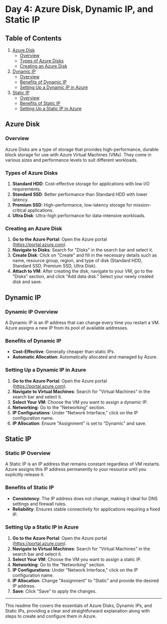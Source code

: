 # Day 4: Azure Disk, Dynamic IP, and Static IP

## Table of Contents
1. [Azure Disk](#azure-disk)
    - [Overview](#overview)
    - [Types of Azure Disks](#types-of-azure-disks)
    - [Creating an Azure Disk](#creating-an-azure-disk)
2. [Dynamic IP](#dynamic-ip)
    - [Overview](#dynamic-ip-overview)
    - [Benefits of Dynamic IP](#benefits-of-dynamic-ip)
    - [Setting Up a Dynamic IP in Azure](#setting-up-a-dynamic-ip-in-azure)
3. [Static IP](#static-ip)
    - [Overview](#static-ip-overview)
    - [Benefits of Static IP](#benefits-of-static-ip)
    - [Setting Up a Static IP in Azure](#setting-up-a-static-ip-in-azure)

## Azure Disk

### Overview
Azure Disks are a type of storage that provides high-performance, durable block storage for use with Azure Virtual Machines (VMs). They come in various sizes and performance levels to suit different workloads.

### Types of Azure Disks
1. **Standard HDD**: Cost-effective storage for applications with low I/O requirements.
2. **Standard SSD**: Better performance than Standard HDD with lower latency.
3. **Premium SSD**: High-performance, low-latency storage for mission-critical applications.
4. **Ultra Disk**: Ultra-high performance for data-intensive workloads.

### Creating an Azure Disk
1. **Go to the Azure Portal**: Open the Azure portal (https://portal.azure.com).
2. **Navigate to Disks**: Search for "Disks" in the search bar and select it.
3. **Create Disk**: Click on "Create" and fill in the necessary details such as name, resource group, region, and type of disk (Standard HDD, Standard SSD, Premium SSD, Ultra Disk).
4. **Attach to VM**: After creating the disk, navigate to your VM, go to the "Disks" section, and click "Add data disk." Select your newly created disk and save.

## Dynamic IP

### Dynamic IP Overview
A Dynamic IP is an IP address that can change every time you restart a VM. Azure assigns a new IP from its pool of available addresses.

### Benefits of Dynamic IP
- **Cost-Effective**: Generally cheaper than static IPs.
- **Automatic Allocation**: Automatically allocated and managed by Azure.

### Setting Up a Dynamic IP in Azure
1. **Go to the Azure Portal**: Open the Azure portal (https://portal.azure.com).
2. **Navigate to Virtual Machines**: Search for "Virtual Machines" in the search bar and select it.
3. **Select Your VM**: Choose the VM you want to assign a dynamic IP.
4. **Networking**: Go to the "Networking" section.
5. **IP Configurations**: Under "Network Interface," click on the IP configuration name.
6. **IP Allocation**: Ensure "Assignment" is set to "Dynamic" and save.

## Static IP

### Static IP Overview
A Static IP is an IP address that remains constant regardless of VM restarts. Azure assigns this IP address permanently to your resource until you explicitly release it.

### Benefits of Static IP
- **Consistency**: The IP address does not change, making it ideal for DNS settings and firewall rules.
- **Reliability**: Ensures stable connectivity for applications requiring a fixed IP.

### Setting Up a Static IP in Azure
1. **Go to the Azure Portal**: Open the Azure portal (https://portal.azure.com).
2. **Navigate to Virtual Machines**: Search for "Virtual Machines" in the search bar and select it.
3. **Select Your VM**: Choose the VM you want to assign a static IP.
4. **Networking**: Go to the "Networking" section.
5. **IP Configurations**: Under "Network Interface," click on the IP configuration name.
6. **IP Allocation**: Change "Assignment" to "Static" and provide the desired IP address.
7. **Save**: Click "Save" to apply the changes.

---

This readme file covers the essentials of Azure Disks, Dynamic IPs, and Static IPs, providing a clear and straightforward explanation along with steps to create and configure them in Azure.
